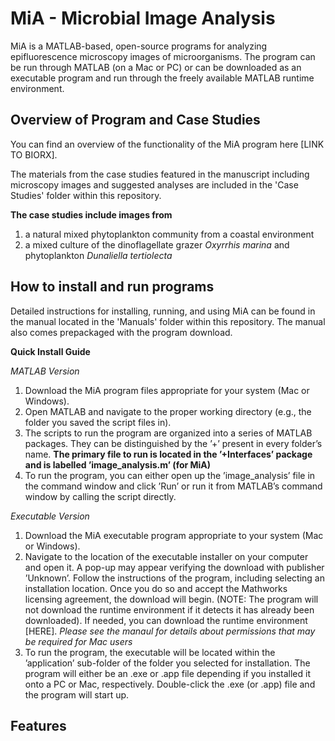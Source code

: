 # MiA - Microbial Image Analysis
MiA is a MATLAB-based, open-source programs for analyzing epifluorescence microscopy images of microorganisms. The program can be run through MATLAB (on a Mac or PC) or can be downloaded as an executable program and run through the freely available MATLAB runtime environment.

## Overview of Program and Case Studies
You can find an overview of the functionality of the MiA program here [LINK TO BIORX].

The materials from the case studies featured in the manuscript including microscopy images and suggested analyses are included in the 'Case Studies' folder within this repository. 

**The case studies include images from**
1) a natural mixed phytoplankton community from a coastal environment
2) a mixed culture of the dinoflagellate grazer *Oxyrrhis marina* and phytoplankton *Dunaliella tertiolecta* 

## How to install and run programs
Detailed instructions for installing, running, and using MiA can be found in the manual located in the 'Manuals' folder within this repository. The manual also comes prepackaged with the program download.

**Quick Install Guide**

*MATLAB Version*
1. Download the MiA program files appropriate for your system (Mac or Windows).
2. Open MATLAB and navigate to the proper working directory (e.g., the folder you saved the script files in).
3. The scripts to run the program are organized into a series of MATLAB packages. They can be distinguished by the ’+’ present in every folder’s name. **The primary file to run is located in the ’+Interfaces’ package and is labelled ’image_analysis.m’ (for MiA)**
4. To run the program, you can either open up the ’image_analysis’ file in the command window and click ’Run’ or run it from MATLAB’s command window by calling the script directly.

*Executable Version*
1. Download the MiA executable program appropriate to your system (Mac or Windows). 
2. Navigate to the location of the executable installer on your computer and open it. A pop-up may appear verifying the download with publisher ’Unknown’. Follow the instructions of the program, including selecting an installation location. Once you do so and accept the Mathworks licensing agreement, the download will begin. (NOTE: The program will not download the runtime environment if it detects it has already been downloaded). If needed, you can download the runtime environment [HERE]. *Please see the manaul for details about permissions that may be required for Mac users*
3. To run the program, the executable will be located within the ’application’ sub-folder of the folder you selected for installation. The program will either be an .exe or .app file depending if you installed it onto a PC or Mac, respectively. Double-click the .exe (or .app) file and the program will start up. 

## Features
